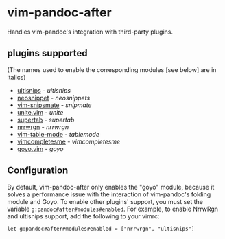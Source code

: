# vim-pandoc-after

Handles vim-pandoc's integration with third-party plugins.

## plugins supported

(The names used to enable the corresponding modules [see below] are in italics)

* [ultisnips](https://github.com/SirVer/ultisnips) - *ultisnips*
* [neosnippet](https://github.com/Shougo/neosnippet.vim) - *neosnippets*
* [vim-snipsmate](https://github.com/garbas/vim-snipmate) - *snipmate*
* [unite.vim](https://github.com/Shougo/unite.vim) - *unite*
* [supertab](https://github.com/ervandew/supertab) - *supertab*
* [nrrwrgn](https://github.com/chrisbra/NrrwRgn) - *nrrwrgn* 
* [vim-table-mode](https://github.com/dhruvasagar/vim-table-mode/) - *tablemode*
* [vimcompletesme](https://github.com/ajh17/VimCompletesMe) - *vimcompletesme*
* [goyo.vim](https://github.com/junegunn/goyo.vim) - *goyo*


## Configuration

By default, vim-pandoc-after only enables the "goyo" module, because it solves
a performance issue with the interaction of vim-pandoc's folding module and
Goyo. To enable other plugins' support, you must set the variable
`g:pandoc#after#modules#enabled`. For example, to enable NrrwRgn and ultisnips
support, add the following to your vimrc:

    let g:pandoc#after#modules#enabled = ["nrrwrgn", "ultisnips"]
